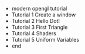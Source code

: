 - modern opengl tutorial  
 - Tutorial 1 Create a window
 - Tutorial 2 Hello Dot!
 - Tutorial 3 First Triangle
 - Tutorial 4 Shaders
 - Tutorial 5 Uniform Variables
- end 
 
